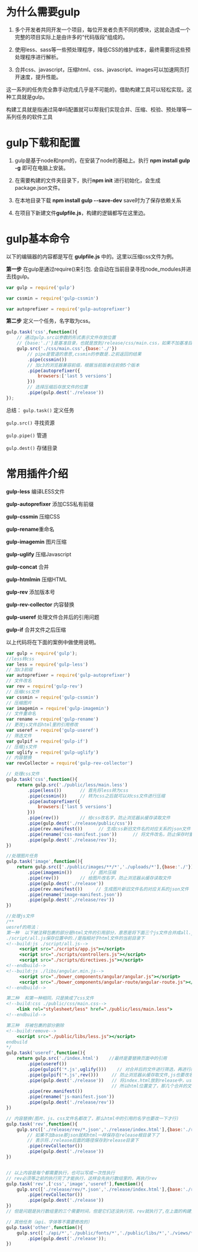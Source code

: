 
# 为什么需要gulp

1. 多个开发者共同开发一个项目，每位开发者负责不同的模块，这就会造成一个完整的项目实际上是由许多的“代码版段”组成的。

2. 使用less、sass等一些预处理程序，降低CSS的维护成本，最终需要将这些预处理程序进行解析。

3. 合并css、javascript，压缩html、css、javascript、images可以加速网页打开速度，提升性能。

这一系列的任务完全靠手动完成几乎是不可能的，借助构建工具可以轻松实现。这种工具就是gulp。

构建工具就是指通过简单吗配置就可以帮我们实现合并、压缩、校验、预处理等一系列任务的软件工具

# gulp下载和配置

1. gulp是基于node和npm的，在安装了node的基础上。执行 **npm install gulp -g**  即可在电脑上安装。

2. 在需要构建的文件夹目录下，执行**npm init** 进行初始化，会生成package.json文件。

3. 在本地目录下载 **npm install gulp --save-dev**  save时为了保存依赖关系

4. 在项目下新建文件**gulpfile.js**，构建的逻辑都写在这里边。

# gulp基本命令

以下的编辑器的内容都是写在 **gulpfile.js** 中的。这里以压缩css文件为例。


**第一步**
在gulp是通过require()来引包.
会自动在当前目录寻找node_modules并进去找gulp。

```js
var gulp = require('gulp')

var cssmin = require('gulp-cssmin')

var autoprefixer = require('gulp-autoprefixer')
```

**第二步**
定义一个任务，名字取为css。

```js
gulp.task('css',function(){
    // 通过gulp.src以参数的形式表示文件存放位置
    // {base:'./'}是基准目录，也就是放到/release/css/main.css，如果不加基准目录就是/release/main.css
    gulp.src('./css/main.css',{base:'./'})
        // pipe是管道的意思,cssmin的参数是.之前返回的结果
        .pipe(cssmin())    
        // 加c3的浏览器兼容前缀，根据当前版本往前倒5个版本          
        .pipe(autoprefixer({            
            browsers:['last 5 versions']         
        }))
        // 选择压缩后存放文件的位置
        .pipe(gulp.dest('./release'))      
});
```

总结：
`gulp.task()` 定义任务

`gulp.src()` 寻找资源

`gulp.pipe()` 管道

`gulp.dest()` 存储目录



# 常用插件介绍

**gulp-less** 编译LESS文件

**gulp-autoprefixer** 添加CSS私有前缀

**gulp-cssmin** 压缩CSS

**gulp-rename**重命名

**gulp-imagemin** 图片压缩

**gulp-uglify** 压缩Javascript

**gulp-concat** 合并

**gulp-htmlmin** 压缩HTML

**gulp-rev** 添加版本号

**gulp-rev-collector** 内容替换

**gulp-useref**  处理文件合并后的引用问题

**gulp-if**  合并文件之后压缩

以上代码将在下面的案例中做使用说明。

```js
var gulp = require('gulp');
//less转css
var less = require('gulp-less')     
// 加c3前缀
var autoprefixer = require('gulp-autoprefixer')     
// 文件改名
var rev = require('gulp-rev')       
// 压缩css文件
var cssmin = require('gulp-cssmin')    
// 压缩图片
var imagemin = require('gulp-imagemin')     
// 文件重命名
var rename = require('gulp-rename')     
// 更改js文件后html里的引用修改
var useref = require('gulp-useref')     
// 筛选文件
var gulpif = require('gulp-if')     
// 压缩js文件
var uglify = require('gulp-uglify')     
// 内容替换
var revCollector = require('gulp-rev-collector')    

// 处理css文件
gulp.task('css',function(){
    return gulp.src('./public/less/main.less')
        .pipe(less())       // 首先将less转为css
        .pipe(cssmin())     // 转为css之后就可以对css文件进行压缩
        .pipe(autoprefixer({
            browsers:['last 5 versions']
        }))
        .pipe(rev())        // 给css改名字，防止浏览器从缓存读取文件
        .pipe(gulp.dest('./release/public/css'))
        .pipe(rev.manifest())      // 生成css新旧文件名的对应关系的json文件
        .pipe(rename('css-manifest.json'))      // 将文件改名，防止保存时重命名被覆盖
        .pipe(gulp.dest('./release/rev'));
})

//处理图片任务
gulp.task('image',function(){
    return gulp.src(['./public/images/**/*','./uploads/*'],{base:'./'})    // 图片有两个文件夹
        .pipe(imagemin())       // 图片压缩
        .pipe(rev())        // 给图片改名字，防止浏览器从缓存读取文件
        .pipe(gulp.dest('./release'))
        .pipe(rev.manifest())     // 生成图片新旧文件名的对应关系的json文件
        .pipe(rename('image-manifest.json'))
        .pipe(gulp.dest('./release/rev'))
})

//处理js文件
/**
uesref的用法：
第一种  以下被注释包裹的部分是html文件的引用部分，意思是将下面三个js文件合并成all.js文件。
./script/all.js保存位置中的./是指相对于html文件的当前目录下
<!--build:js ./script/all.js-->
     <script src="./scripts/app.js"></script>
     <script src="./scripts/controllers.js"></script>
     <script src="./scripts/directives.js"></script>
<!--endbuild-->
<!--build:js ./libs/angular.min.js-->
     <script src="./bower_components/angular/angular.js"></script>
     <script src="./bower_components/angular-route/angular-route.js"></script>
<!--endbuild-->

第二种  和第一种相同，只是换成了css文件
<!--build:css ./public/css/main.css-->
    <link rel="stylesheet/less" href="./public/less/main.less">
<!--endbuild-->

第三种  将被包裹的部分删除
<!--build:remove-->
    <script src="./public/libs/less.js"></script>
endbuild
*/
gulp.task('useref',function(){
    return gulp.src('./index.html')    //最终是要替换页面中的引用
        .pipe(useref())
        .pipe(gulpif('*.js',uglify()))    // 对合并后的文件进行筛选，再进行压缩
        .pipe(gulpif('*.js',rev()))     // 防止浏览器从缓存取文件,js也要改名
        .pipe(gulp.dest('./release'))   // 将index.html放到release中，useref的注释的目录是根据index文件的位置保存的，
                                        // 所以html位置变了，那几个合并的文件的位置也就在release中了
        .pipe(rev.manifest())
        .pipe(rename('js-manifest.json'))
        .pipe(gulp.dest('./release/rev'))
})

// 内容替换(图片、js、css文件名都改了，那么html中的引用的名字也要改一下才行)
gulp.task('rev',function(){
    gulp.src(['./release/rev/*.json','./release/index.html'],{base:'./release'})     // 新旧名字对应都在json文件里
        // 如果不加base那json就和html一样保存在release根目录下了
        // 表示将./release后面的路径保存到release目录下
        .pipe(revCollector())
        .pipe(gulp.dest('./release'))
})


// 以上内容是每个都需要执行，也可以写成一次性执行
// rev必须等之前的执行完了才能执行，这样会先执行数组里的，再执行rev
gulp.task('rev',['css','image','useref'],function(){
    gulp.src(['./release/rev/*.json','./release/index.html'],{base:'./release'})
        .pipe(revCollector())
        .pipe(gulp.dest('./release'))
})
// 但是问题是执行数组里的三个需要时间，但是它们还没执行完，rev就执行了,在上面的构建里加return就可以解决

// 其他任务（api、字体等不需要修改的）
gulp.task('other',function(){
    gulp.src(['./api/*','./public/fonts/*','./public/libs/*','./views/*'],{base:'./'})
        .pipe(gulp.dest('./release'));
})

```

